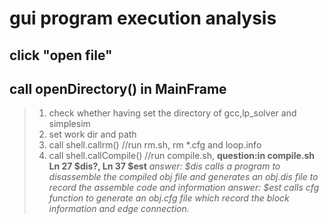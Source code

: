 gui program execution analysis
====================================

click "open file"
----------------------------------

## call openDirectory() in MainFrame

> 1. check whether having set the directory of gcc,lp_solver and simplesim
> 2. set work dir and path
> 3. call shell.callrm()   //run rm.sh, rm *.cfg and loop.info
> 4. call shell.callCompile()  //run compile.sh, **question:in compile.sh Ln 27 $dis?, Ln 37 $est** 
     *answer: $dis calls a program to disassemble the compiled obj file and generates an obj.dis file to record the assemble code and information*
     *answer: $est calls cfg function to generate an obj.cfg file which record the block information and edge connection.*


